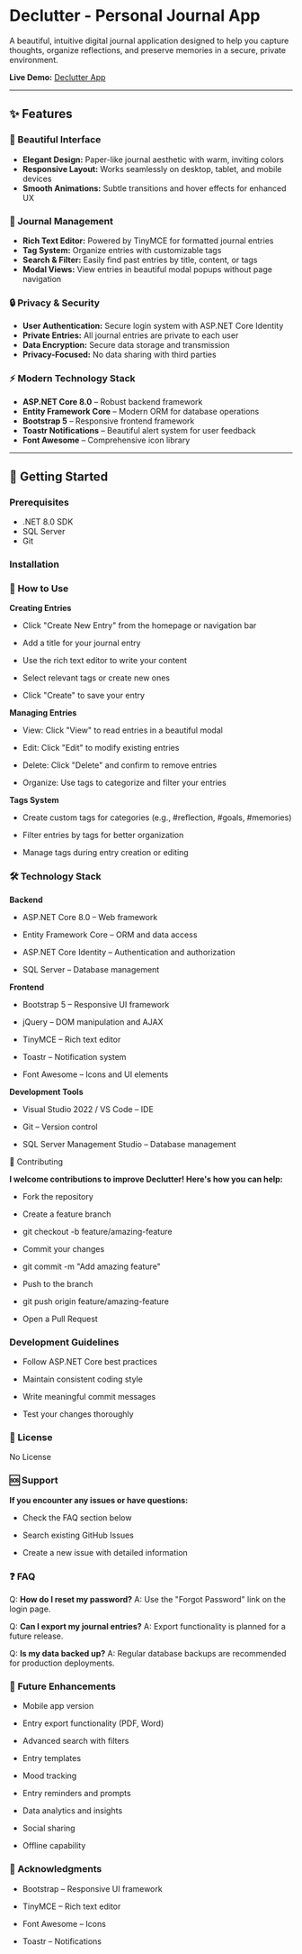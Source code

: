 # Declutter - Personal Journal App

A beautiful, intuitive digital journal application designed to help you capture thoughts, organize reflections, and preserve memories in a secure, private environment.

**Live Demo:** [Declutter App](https://declutter-akhchsg3frg8degj.canadacentral-01.azurewebsites.net)

---

## ✨ Features

### 🎨 Beautiful Interface
- **Elegant Design:** Paper-like journal aesthetic with warm, inviting colors  
- **Responsive Layout:** Works seamlessly on desktop, tablet, and mobile devices  
- **Smooth Animations:** Subtle transitions and hover effects for enhanced UX  

### 📝 Journal Management
- **Rich Text Editor:** Powered by TinyMCE for formatted journal entries  
- **Tag System:** Organize entries with customizable tags  
- **Search & Filter:** Easily find past entries by title, content, or tags  
- **Modal Views:** View entries in beautiful modal popups without page navigation  

### 🔒 Privacy & Security
- **User Authentication:** Secure login system with ASP.NET Core Identity  
- **Private Entries:** All journal entries are private to each user  
- **Data Encryption:** Secure data storage and transmission  
- **Privacy-Focused:** No data sharing with third parties  

### ⚡ Modern Technology Stack
- **ASP.NET Core 8.0** – Robust backend framework  
- **Entity Framework Core** – Modern ORM for database operations  
- **Bootstrap 5** – Responsive frontend framework  
- **Toastr Notifications** – Beautiful alert system for user feedback  
- **Font Awesome** – Comprehensive icon library  

---

## 🚀 Getting Started

### Prerequisites
- .NET 8.0 SDK  
- SQL Server 
- Git  

### Installation


### 📖 How to Use
**Creating Entries**

- Click "Create New Entry" from the homepage or navigation bar

- Add a title for your journal entry

- Use the rich text editor to write your content

- Select relevant tags or create new ones

- Click "Create" to save your entry

**Managing Entries**

- View: Click "View" to read entries in a beautiful modal

- Edit: Click "Edit" to modify existing entries

- Delete: Click "Delete" and confirm to remove entries

- Organize: Use tags to categorize and filter your entries

**Tags System**

- Create custom tags for categories (e.g., #reflection, #goals, #memories)

- Filter entries by tags for better organization

- Manage tags during entry creation or editing

### 🛠️ Technology Stack
**Backend**

- ASP.NET Core 8.0 – Web framework

- Entity Framework Core – ORM and data access

- ASP.NET Core Identity – Authentication and authorization

- SQL Server – Database management

**Frontend**

- Bootstrap 5 – Responsive UI framework

- jQuery – DOM manipulation and AJAX

- TinyMCE – Rich text editor

- Toastr – Notification system

- Font Awesome – Icons and UI elements

**Development Tools**

- Visual Studio 2022 / VS Code – IDE

- Git – Version control

- SQL Server Management Studio – Database management

🤝 Contributing

**I welcome contributions to improve Declutter! Here's how you can help:**

- Fork the repository

- Create a feature branch

- git checkout -b feature/amazing-feature


- Commit your changes

- git commit -m "Add amazing feature"


- Push to the branch

- git push origin feature/amazing-feature


- Open a Pull Request

### Development Guidelines

- Follow ASP.NET Core best practices

- Maintain consistent coding style

- Write meaningful commit messages

- Test your changes thoroughly

### 📄 License

No License 

### 🆘 Support

**If you encounter any issues or have questions:**

- Check the FAQ section below

- Search existing GitHub Issues

- Create a new issue with detailed information

### ❓ FAQ

Q: **How do I reset my password?**
A: Use the "Forgot Password" link on the login page.

Q: **Can I export my journal entries?**
A: Export functionality is planned for a future release.

Q: **Is my data backed up?**
A: Regular database backups are recommended for production deployments.

### 🚀 Future Enhancements

- Mobile app version

- Entry export functionality (PDF, Word)

- Advanced search with filters

- Entry templates

- Mood tracking

- Entry reminders and prompts

- Data analytics and insights

- Social sharing 

- Offline capability

### 🙏 Acknowledgments

- Bootstrap – Responsive UI framework

- TinyMCE – Rich text editor

- Font Awesome – Icons

- Toastr – Notifications
